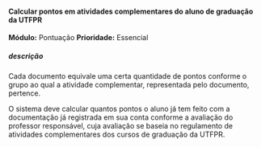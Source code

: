#### Calcular pontos em atividades complementares do aluno de graduação da UTFPR
**Módulo:** Pontuação
**Prioridade:** Essencial
##### descrição
Cada documento equivale uma certa quantidade de pontos conforme o grupo ao qual a atividade complementar, representada pelo documento, pertence. 

O sistema deve calcular quantos pontos o aluno já tem feito com a documentação já registrada em sua conta conforme a avaliação do professor responsável, cuja avaliação se baseia no  regulamento de atividades complementares dos cursos de graduação da UTFPR.